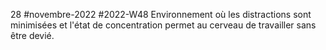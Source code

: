 28 #novembre-2022 #2022-W48
Environnement où les distractions sont minimisées et l'état de concentration permet au cerveau de travailler sans être devié.